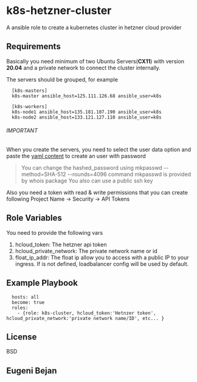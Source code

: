 k8s-hetzner-cluster
=========

A ansible role to create a kubernetes cluster in hetzner cloud provider

Requirements
------------

Basically you need minimum of two  Ubuntu Servers(**CX11**) with version **20.04** and a private network to connect the cluster internally.

The servers should be grouped, for example
```
  [k8s-masters]
  k8s-master ansible_host=125.111.126.68 ansible_user=k8s

  [k8s-workers]
  k8s-node1 ansible_host=135.181.107.190 ansible_user=k8s
  k8s-node2 ansible_host=133.121.127.110 ansible_user=k8s
```

###### IMPORTANT
When you create the servers, you need to select the user data option and paste the [yaml content](https://github.com/eugeni9872/ansible-k8s-cluster/blob/main/k8s-cluster/files/hcloud_user.yml) to create an user with password

> You can change the hashed_password using mkpasswd --method=SHA-512 --rounds=4096 command
> mkpasswd is provided by whois package
> You also can use a public ssh key

Also you need a token with read & write permissions that you can create following Project Name -> Security -> API Tokens


Role Variables
--------------
You need to provide the following vars 
  1. hcloud_token: The hetzner api token
  2. hcloud_private_network: The private network name or id
  3. float_ip_addr: The float ip allow you to access with a public IP to your ingress. If is not defined, loadbalancer config will be used by default.


Example Playbook
----------------
      hosts: all
      become: true
      roles:
        - {role: k8s-cluster, hcloud_token:'Hetnzer token', hcloud_private_network:'private network name/ID', etc... }


License
-------

BSD

Eugeni Bejan
------------------